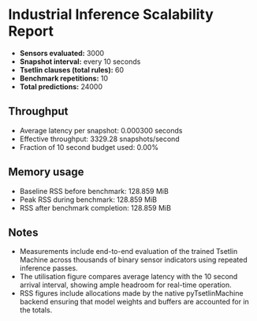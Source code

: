 # Industrial Inference Scalability Report

* **Sensors evaluated:** 3000
* **Snapshot interval:** every 10 seconds
* **Tsetlin clauses (total rules):** 60
* **Benchmark repetitions:** 10
* **Total predictions:** 24000

## Throughput
* Average latency per snapshot: 0.000300 seconds
* Effective throughput: 3329.28 snapshots/second
* Fraction of 10 second budget used: 0.00%

## Memory usage
* Baseline RSS before benchmark: 128.859 MiB
* Peak RSS during benchmark: 128.859 MiB
* RSS after benchmark completion: 128.859 MiB

## Notes
- Measurements include end-to-end evaluation of the trained Tsetlin Machine
  across thousands of binary sensor indicators using repeated inference passes.
- The utilisation figure compares average latency with the 10 second arrival
  interval, showing ample headroom for real-time operation.
- RSS figures include allocations made by the native pyTsetlinMachine backend
  ensuring that model weights and buffers are accounted for in the totals.
